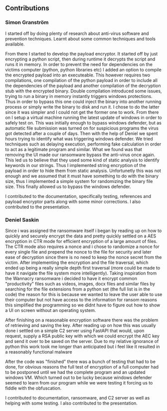## Contributions

### Simon Granström

I started off by doing plenty of research about anti-virus software and prevention techniques.
Learnt about some common techniques and tools available. 

From there I started to develop the payload encryptor. 
It started off by just encrypting a python script, then during runtime it decrypts the script and runs it in memory. 
In order to prevent the need for dependencies on the victims computer (python, python libraries etc) I added an option to compile the encrypted payload into an executeable. 
This however requires two compilations, one compilation of the python payload in order to include all the dependencies of the payload and another compilation of the decryption stub with the encrypted binary.
Double compilation introduced some issues, trying to run a binary in memory instantly triggers windows protections. Thus in order to bypass this one could inject the binary into another running process 
or simply write the binary to disk and run it. I chose to do the latter since it was simpler and I could not get the former one to work. 
From there on I setup a virtual machine running the latest update of windows in order to safely test on. 
This was initially enough to bypass windows defender, but as automatic file submission was turned on for suspicious programs the virus got detected after a couple of days.
Then with the help of Deniel we spent hours trying to identify what was triggering windows defender. 
We tried techniques such as delaying execution, performing fake calculation in order to act as a legitimate program and similar.
What we found was that removing the UI made our ransomware bypass the anti-virus once again.
This led us to believe that they used some kind of static analysis to identify keywords in our strings. 
Thus I implemented string encryption of the payload in order to hide them from static analysis.
Unfortunetly this was not enough and we assumed that it must have something to do with the binary size, thus I implemented a simple system for randomizing the binary file size. 
This finally allowed us to bypass the windows defender.

I contributed to the documentation, specifically testing, references and payload encryptor parts along with some minor corrections. 
I also contributed to the presentation. 

### Deniel Saskin

Since i was assigned the ransomware itself i began by reading up on how to quickly and securely encrypt the data
and pretty quickly settled on a AES encryption in CTR mode for efficient encryption of a large amount of files.
The CTR mode also requires a nonce and i chose to randomize a nonce for every single file
and prepend the nonce to the file for security and later ease of decryption since there is no need to keep the nonce secret from the victim.
After implementing the encryption and the file traversal, which ended up being a really simple
depth first traversal (more could be made to have it navigate the file system more intelligently).
Taking inspiration from the Wannacry ransomware i decided to have it encrypt common "productivity" files such as videos, images, docx files
and similar files by searching for the file extensions from a python set (the full list is in the code) the reason for this
is because we wanted to leave the user able to use their computer but not have access to the information for ransom reasons
this simplified the programming so we didnt have to figure out how to show a UI on screen without an operating system.

After finishing on a reasonable encryption software there was the problem of retrieving and saving the key.
After reading up on how this was usually done i settled on a simple C2 server using FastAPI that would, upon request, 
supply a RSA public key with which we could encrypt the AEC key and send it over to be saved on the server.
Due to my relative ignorance of python this work took me longer than anticipated but i feel like it resulted in a reasonably functional malware

After the code was "finished" there was a bunch of testing that had to be done, for obvious reasons the full test of encryption of a full computer
had to be postponed until we had the complete program and an updated windows VM. Which turned out to be lucky because windows defender seemed to 
learn from our program while we were testing it forcing us to fiddle with the obfuscation.

I contributed to documentation, ransomware, and C2 server as well as helping with some testing.
I also contributed to the presentation.

